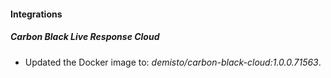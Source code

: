 #### Integrations
##### Carbon Black Live Response Cloud
- Updated the Docker image to: *demisto/carbon-black-cloud:1.0.0.71563*.

